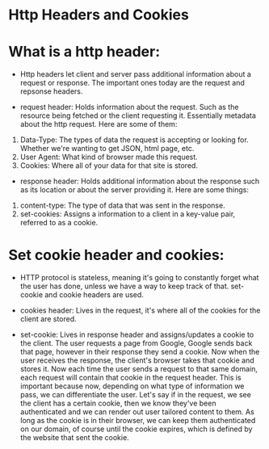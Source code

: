 # Http Headers and Cookies

# What is a http header:
- Http headers let client and server pass additional information about a request or response. The important ones today are the request and repsonse headers.

- request header: Holds information about the request. Such as the resource being fetched or the client requesting it. Essentially metadata about the http request. Here are some of them: 
1. Data-Type: The types of data the request is accepting or looking for. Whether we're wanting to get JSON, html page, etc.
2. User Agent: What kind of browser made this request.
3. Cookies: Where all of your data for that site is stored.

- response header: Holds additional information about the response such as its location or about the server providing it. Here are some things:
1. content-type: The type of data that was sent in the response. 
2. set-cookies: Assigns a information to a client in a key-value pair, referred to as a cookie.

# Set cookie header and cookies:
- HTTP protocol is stateless, meaning it's going to constantly forget what the user has done, unless we have a way to keep track of that. set-cookie and cookie headers are used. 

- cookies header: Lives in the request, it's where all of the cookies for the client are stored.
- set-cookie: Lives in response header and assigns/updates a cookie to the client. The user requests a page from Google, Google sends back that page, however in their response they send a cookie. Now when the user receives the response, the client's browser takes that cookie and stores it. Now each time the user sends a request to that same domain, each request will contain that cookie in the request header. This is important because now, depending on what type of information we pass, we can differentiate the user. Let's say if in the request, we see the client has a certain cookie, then we know they've been authenticated and we can render out
user tailored content to them. As long as the cookie is in their browser, we can keep them authenticated on our 
domain, of course until the cookie expires, which is defined by the website that sent the cookie.


